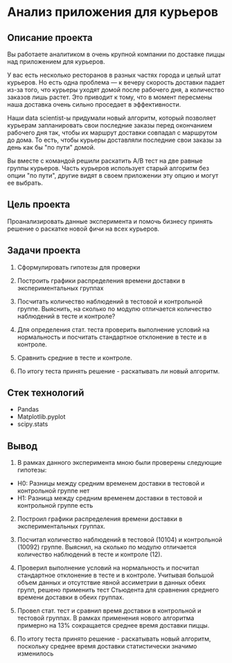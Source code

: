 # Анализ приложения для курьеров

## Описание проекта

Вы работаете аналитиком в очень крупной компании по доставке пиццы над приложением для курьеров.

У вас есть несколько ресторанов в разных частях города и целый штат курьеров. Но есть одна проблема — к вечеру скорость доставки падает из-за того, что курьеры уходят домой после рабочего дня, а количество заказов лишь растет. Это приводит к тому, что в момент пересмены наша доставка очень сильно проседает в эффективности. 

Наши data scientist-ы придумали новый алгоритм, который позволяет курьерам запланировать свои последние заказы перед окончанием рабочего дня так, чтобы их маршрут доставки совпадал с маршрутом до дома. То есть, чтобы курьеры доставляли последние свои заказы за день как бы "по пути" домой. 

Вы вместе с командой решили раскатить A/B тест на две равные группы курьеров. Часть курьеров использует старый алгоритм без опции "по пути", другие видят в своем приложении эту опцию и могут ее выбрать. 


## Цель проекта

Проанализировать данные эксперимента и помочь бизнесу принять решение о раскатке новой фичи на всех курьеров.


## Задачи проекта

1.  Сформулировать гипотезы для проверки

2. Построить графики распределения времени доставки в экспериментальных группах

3. Посчитать количество наблюдений в тестовой и контрольной группе. Выяснить, на сколько по модулю отличается количество наблюдений в тесте и контроле?

4. Для определения стат. теста проверить выполнение условий на нормальность и посчитать стандартное отклонение в тесте и в контроле.

5. Сравнить средние в тесте и контроле.

6. По итогу теста принять решение - раскатывать ли новый алгоритм.


## Стек технологий
* Pandas
* Matplotlib.pyplot
* scipy.stats


## Вывод

1.  В рамках данного эксперимента мною были проверены следующие гипотезы:
* H0: Разницы между средним временем доставки в тестовой и контрольной группе нет
* H1: Разница между средним временем доставки в тестовой и контрольной группе есть

2. Построил графики распределения времени доставки в экспериментальных группах. 

3. Посчитал количество наблюдений в тестовой (10104) и контрольной (10092) группе. Выяснил, на сколько по модулю отличается количество наблюдений в тесте и контроле (12).

4. Проверил выполнение условий на нормальность и посчитал стандартное отклонение в тесте и в контроле. Учитывая большой объем данных и отсутствие явной ассиметрии в данных обеих групп, решено применить тест Стьюдента для сравнения среднего времени доставки в обеих группах.

5. Провел стат. тест и сравнил время доставки в контрольной и тестовой группах. В рамках применения нового алгоритма примерно на 13% сокращается среднее время доставки пиццы.

6. По итогу теста принято решение - раскатывать новый алгоритм, поскольку среднее время доставки статистически значимо изменилось

